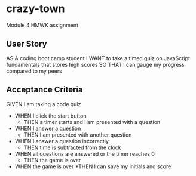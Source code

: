 # crazy-town
Module 4 HMWK assignment

## User Story

AS A coding boot camp student
I WANT to take a timed quiz on JavaScript fundamentals that stores high scores
SO THAT I can gauge my progress compared to my peers

## Acceptance Criteria 

GIVEN I am taking a code quiz

* WHEN I click the start button
    * THEN a timer starts and I am presented with a question
* WHEN I answer a question
    * THEN I am presented with another question
* WHEN I answer a question incorrectly
    * THEN time is subtracted from the clock
* WHEN all questions are answered or the timer reaches 0
    * THEN the game is over
* WHEN the game is over
    *THEN I can save my initials and score
